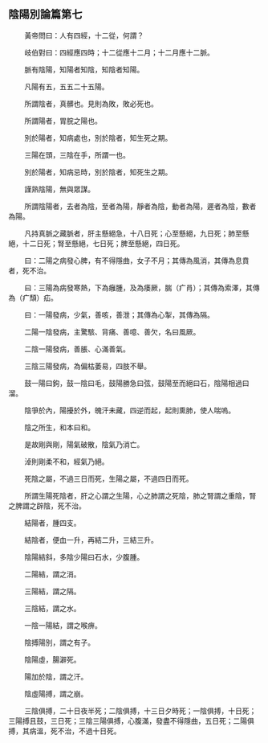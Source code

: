 ## 陰陽別論篇第七
<p>&emsp;&emsp;
黃帝問曰：人有四經，十二從，何謂？
</p>
<p>&emsp;&emsp;
岐伯對曰：四經應四時；十二從應十二月；十二月應十二脈。
</p>
<p>&emsp;&emsp;
脈有陰陽，知陽者知陰，知陰者知陽。
</p>
<p>&emsp;&emsp;
凡陽有五，五五二十五陽。
</p>
<p>&emsp;&emsp;
所謂陰者，真髒也。見則為敗，敗必死也。
</p>
<p>&emsp;&emsp;
所謂陽者，胃脘之陽也。
</p>
<p>&emsp;&emsp;
別於陽者，知病處也，別於陰者，知生死之期。
</p>
<p>&emsp;&emsp;
三陽在頭，三陰在手，所謂一也。
</p>
<p>&emsp;&emsp;
別於陽者，知病忌時，別於陰者，知死生之期。
</p>
<p>&emsp;&emsp;
謹熟陰陽，無與眾謀。
</p>
<p>&emsp;&emsp;
所謂陰陽者，去者為陰，至者為陽，靜者為陰，動者為陽，遲者為陰，數者為陽。
</p>
<p>&emsp;&emsp;
凡持真脈之藏脈者，肝主懸絕急，十八日死；心至懸絕，九日死；肺至懸絕，十二日死；腎至懸絕，七日死；脾至懸絕，四日死。
</p>
<p>&emsp;&emsp;
曰：二陽之病發心脾，有不得隱曲，女子不月；其傳為風消，其傳為息賁者，死不治。
</p>
<p>&emsp;&emsp;
曰：三陽為病發寒熱，下為癰腫，及為痿厥，腨（疒肙）；其傳為索澤，其傳為（疒頹）疝。
</p>
<p>&emsp;&emsp;
曰：一陽發病，少氣，善咳，善泄；其傳為心掣，其傳為隔。
</p>
<p>&emsp;&emsp;
二陽一陰發病，主驚駭、背痛、善噫、善欠，名曰風厥。
</p>
<p>&emsp;&emsp;
二陰一陽發病，善脹、心滿善氣。
</p>
<p>&emsp;&emsp;
三陰三陽發病，為偏枯萎易，四肢不舉。
</p>
<p>&emsp;&emsp;
鼓一陽曰鉤，鼓一陰曰毛，鼓陽勝急曰弦，鼓陽至而絕曰石，陰陽相過曰溜。
</p>
<p>&emsp;&emsp;
陰爭於內，陽擾於外，魄汗未藏，四逆而起，起則熏肺，使人喘嗚。
</p>
<p>&emsp;&emsp;
陰之所生，和本曰和。
</p>
<p>&emsp;&emsp;
是故剛與剛，陽氣破散，陰氣乃消亡。
</p>
<p>&emsp;&emsp;
淖則剛柔不和，經氣乃絕。
</p>
<p>&emsp;&emsp;
死陰之屬，不過三日而死，生陽之屬，不過四日而死。
</p>
<p>&emsp;&emsp;
所謂生陽死陰者，肝之心謂之生陽，心之肺謂之死陰，肺之腎謂之重陰，腎之脾謂之辟陰，死不治。
</p>
<p>&emsp;&emsp;
結陽者，腫四支。
</p>
<p>&emsp;&emsp;
結陰者，便血一升，再結二升，三結三升。
</p>
<p>&emsp;&emsp;
陰陽結斜，多陰少陽曰石水，少腹腫。
</p>
<p>&emsp;&emsp;
二陽結，謂之消。
</p>
<p>&emsp;&emsp;
三陽結，謂之隔。
</p>
<p>&emsp;&emsp;
三陰結，謂之水。
</p>
<p>&emsp;&emsp;
一陰一陽結，謂之喉痹。
</p>
<p>&emsp;&emsp;
陰搏陽別，謂之有子。
</p>
<p>&emsp;&emsp;
陰陽虛，腸澼死。
</p>
<p>&emsp;&emsp;
陽加於陰，謂之汗。
</p>
<p>&emsp;&emsp;
陰虛陽搏，謂之崩。
</p>
<p>&emsp;&emsp;
三陰俱搏，二十日夜半死；二陰俱搏，十三日夕時死；一陰俱搏，十日死；三陽搏且鼓，三日死；三陰三陽俱搏，心腹滿，發盡不得隱曲，五日死；二陽俱搏，其病溫，死不治，不過十日死。
</p>